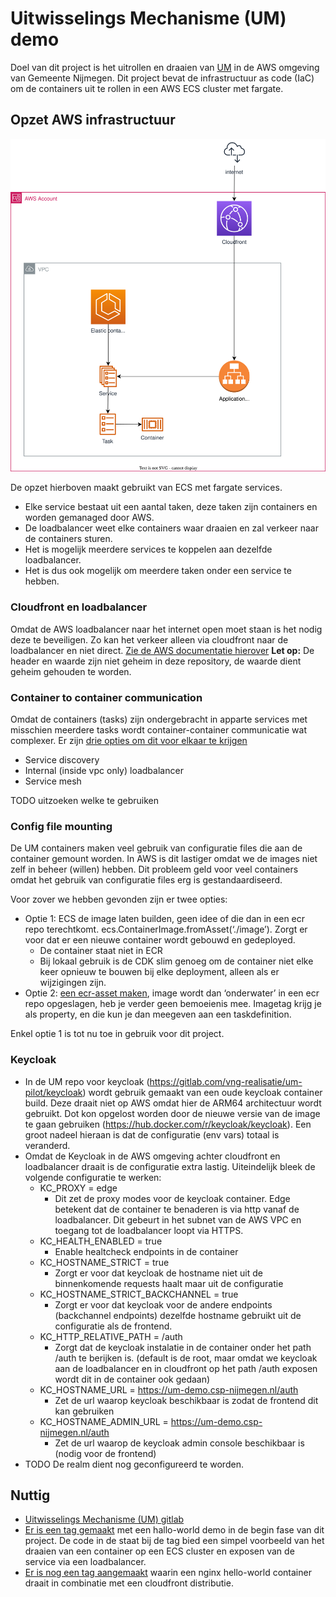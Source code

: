 # Uitwisselings Mechanisme (UM) demo

Doel van dit project is het uitrollen en draaien van [UM](https://gitlab.com/vng-realisatie/um-pilot) in de AWS omgeving van Gemeente Nijmegen.
Dit project bevat de infrastructuur as code (IaC) om de containers uit te rollen in een AWS ECS cluster met fargate.


## Opzet AWS infrastructuur

![architectuur](./docs/architectuur.drawio.svg)

De opzet hierboven maakt gebruikt van ECS met fargate services. 
- Elke service bestaat uit een aantal taken, deze taken zijn containers en worden gemanaged door AWS. 
- De loadbalancer weet elke containers waar draaien en zal verkeer naar de containers sturen. 
- Het is mogelijk meerdere services te koppelen aan dezelfde loadbalancer. 
- Het is dus ook mogelijk om meerdere taken onder een service te hebben. 

### Cloudfront en loadbalancer
Omdat de AWS loadbalancer naar het internet open moet staan is het nodig deze te beveiligen.
Zo kan het verkeer alleen via cloudfront naar de loadbalancer en niet direct.
[Zie de AWS documentatie hierover](https://docs.aws.amazon.com/AmazonCloudFront/latest/DeveloperGuide/restrict-access-to-load-balancer.html)
**Let op:** De header en waarde zijn niet geheim in deze repository, de waarde dient geheim gehouden te worden.

### Container to container communication
Omdat de containers (tasks) zijn ondergebracht in apparte services met misschien meerdere tasks wordt container-container communicatie wat complexer.
Er zijn [drie opties om dit voor elkaar te krijgen](https://docs.aws.amazon.com/AmazonECS/latest/bestpracticesguide/networking-connecting-services.html)
- Service discovery
- Internal (inside vpc only) loadbalancer
- Service mesh

TODO uitzoeken welke te gebruiken

### Config file mounting
De UM containers maken veel gebruik van configuratie files die aan de container gemount worden. In AWS is dit lastiger omdat we de images niet zelf in beheer (willen) hebben.
Dit probleem geld voor veel containers omdat het gebruik van configuratie files erg is gestandaardiseerd.

Voor zover we hebben gevonden zijn er twee opties:
- Optie 1: ECS de image laten builden, geen idee of die dan in een ecr repo terechtkomt. ecs.ContainerImage.fromAsset(‘./image’). Zorgt er voor dat er een nieuwe container wordt gebouwd en gedeployed.
  - De container staat niet in ECR
  - Bij lokaal gebruik is de CDK slim genoeg om de container niet elke keer opnieuw te bouwen bij elke deployment, alleen als er wijzigingen zijn.
- Optie 2: [een ecr-asset maken](https://docs.aws.amazon.com/cdk/api/v2/docs/aws-cdk-lib.aws_ecr_assets-readme.html), image wordt dan ‘onderwater’ in een ecr repo opgeslagen, heb je verder geen bemoeienis mee. Imagetag krijg je als property, en die kun je dan meegeven aan een taskdefinition.

Enkel optie 1 is tot nu toe in gebruik voor dit project. 

### Keycloak
- In de UM repo voor keycloak (https://gitlab.com/vng-realisatie/um-pilot/keycloak) wordt gebruik gemaakt van een oude keycloak container build. Deze draait niet op AWS omdat hier de ARM64 architectuur wordt gebruikt. Dot kon opgelost worden door de nieuwe versie van de image te gaan gebruiken (https://hub.docker.com/r/keycloak/keycloak). Een groot nadeel hieraan is dat de configuratie (env vars) totaal is veranderd.
- Omdat de Keycloak in de AWS omgeving achter cloudfront en loadbalancer draait is de configuratie extra lastig. Uiteindelijk bleek de volgende configuratie te werken:
  - KC_PROXY  = edge 
    - Dit zet de proxy modes voor de keycloak container. Edge betekent dat de container te benaderen is via http vanaf de loadbalancer. Dit gebeurt in het subnet van de AWS VPC en toegang tot de loadbalancer loopt via HTTPS.
  - KC_HEALTH_ENABLED = true
    - Enable healtcheck endpoints in de container
  - KC_HOSTNAME_STRICT = true
    - Zorgt er voor dat keycloak de hostname niet uit de binnenkomende requests haalt maar uit de configuratie
  - KC_HOSTNAME_STRICT_BACKCHANNEL = true
    - Zorgt er voor dat keycloak voor de andere endpoints (backchannel endpoints) dezelfde hostname gebruikt uit de configuratie als de frontend. 
  - KC_HTTP_RELATIVE_PATH =  /auth
    - Zorgt dat de keycloak instalatie in de container onder het path /auth te berijken is. (default is de root, maar omdat we keycloak aan de loadbalancer en in cloudfront op het path /auth exposen wordt dit in de container ook gedaan)
  - KC_HOSTNAME_URL = https://um-demo.csp-nijmegen.nl/auth
    - Zet de url waarop keycloak beschikbaar is zodat de frontend dit kan gebruiken
  - KC_HOSTNAME_ADMIN_URL = https://um-demo.csp-nijmegen.nl/auth
    - Zet de url waarop de keycloak admin console beschikbaar is (nodig voor de frontend)
- TODO De realm dient nog geconfigureerd te worden.

## Nuttig
- [Uitwisselings Mechanisme (UM) gitlab](https://gitlab.com/vng-realisatie/um-pilot)
- [Er is een tag gemaakt](https://github.com/GemeenteNijmegen/um-demo/releases/tag/hello-world-container) met een hallo-world demo in de begin fase van dit project. De code in de staat bij de tag bied een simpel voorbeeld van het draaien van een container op een ECS cluster en exposen van de service via een loadbalancer.
- [Er is nog een tag aangemaakt](https://github.com/GemeenteNijmegen/um-demo/releases/tag/hello-world-cloudfront) waarin een nginx hello-world container draait in combinatie met een cloudfront distributie. 
